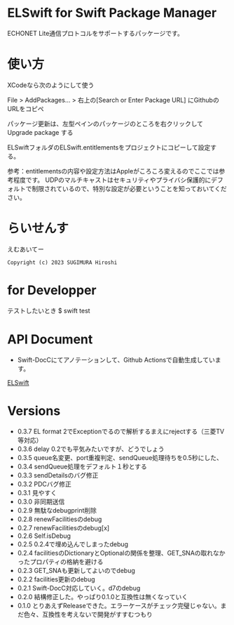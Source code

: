 # ELSwift for Swift Package Manager

ECHONET Lite通信プロトコルをサポートするパッケージです。


# 使い方

XCodeなら次のようにして使う

File > AddPackages... > 右上の[Search or Enter Package URL] にGithubのURLをコピペ

パッケージ更新は、左型ペインのパッケージのところを右クリックして Upgrade package する


ELSwiftフォルダのELSwift.entitlementsをプロジェクトにコピーして設定する。

参考：entitlementsの内容や設定方法はAppleがころころ変えるのでここでは参考程度です。
UDPのマルチキャストはセキュリティやプライバシ保護的にデフォルトで制限されているので、特別な設定が必要ということを知っておいてください。


# らいせんす

えむあいてー

```
Copyright (c) 2023 SUGIMURA Hiroshi
```

# for Developper

テストしたいとき
$ swift test

# API Document

- Swift-DocCにてアノテーションして、Github Actionsで自動生成しています。

[ELSwift](https://hiroshi-sugimura.github.io/ELSwift/documentation/elswift/)

# Versions

- 0.3.7 EL format 2でExceptionでるので解析するまえにrejectする（三菱TV等対応）
- 0.3.6 delay 0.2でも平気みたいですが、どうでしょう
- 0.3.5 queue名変更、port重複判定、sendQueue処理待ちを0.5秒にした、
- 0.3.4 sendQueue処理をデフォルト１秒とする
- 0.3.3 sendDetailsのバグ修正
- 0.3.2 PDCバグ修正
- 0.3.1 見やすく
- 0.3.0 非同期送信
- 0.2.9 無駄なdebugprint削除
- 0.2.8 renewFacilitiesのdebug
- 0.2.7 renewFacilitiesのdebug[x]
- 0.2.6 Self.isDebug
- 0.2.5 0.2.4で埋め込んでしまったdebug
- 0.2.4 facilitiesのDictionaryとOptionalの関係を整理、GET_SNAの取れなかったプロパティの格納を避ける
- 0.2.3 GET_SNAも更新してよいのでdebug
- 0.2.2 facilities更新のdebug
- 0.2.1 Swift-DocC対応していく。d7のdebug
- 0.2.0 結構修正した。やっぱり0.1.0と互換性は無くなっていく
- 0.1.0 とりあえずReleaseできた。エラーケースがチェック完璧じゃない。まだ色々、互換性を考えないで開発がすすむつもり


